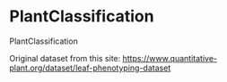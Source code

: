 # PlantClassification
PlantClassification

Original dataset from this site:
https://www.quantitative-plant.org/dataset/leaf-phenotyping-dataset

